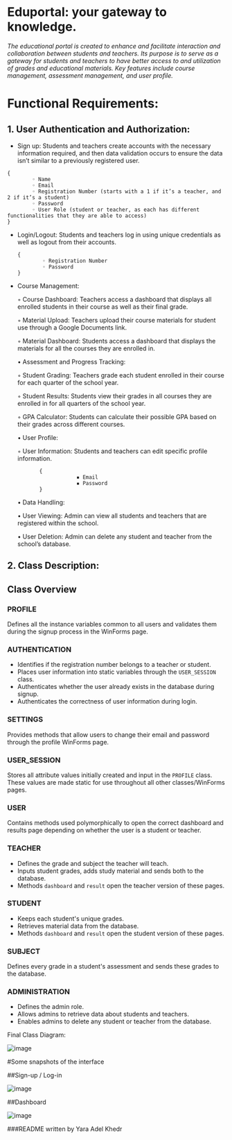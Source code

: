 # Eduportal: your gateway to knowledge.

_The educational portal is created to enhance and facilitate interaction and collaboration between students and teachers. Its purpose is to serve as a gateway for students and teachers to have better access to and utilization of grades and educational materials. Key features include course management, assessment management, and user profile._

# Functional Requirements:

 ## 1. User Authentication and Authorization:

   - Sign up: Students and teachers create accounts with the necessary information required, and then data validation occurs to ensure the data isn’t similar to a previously registered user.

    { 
            ◦ Name 
            ◦ Email
            ◦ Registration Number (starts with a 1 if it’s a teacher, and 2 if it’s a student)
            ◦ Password
            ◦ User Role (student or teacher, as each has different functionalities that they are able to access)
    }

  - Login/Logout: Students and teachers log in using unique credentials as well as logout from their accounts.

        {
                ◦ Registration Number
                ◦ Password 
        } 

-  Course Management:

      ◦ Course Dashboard: Teachers access a dashboard that displays all enrolled students in their course as well as their final grade.

      ◦ Material Upload: Teachers upload their course materials for student use through a Google Documents link.

      ◦ Material Dashboard: Students access a dashboard that displays the materials for all the courses they are enrolled in.

    • Assessment and Progress Tracking:

      ◦ Student Grading: Teachers grade each student enrolled in their course for each quarter of the school year.

      ◦ Student Results: Students view their grades in all courses they are enrolled in for all quarters of the school year.

      ◦ GPA Calculator: Students can calculate their possible GPA based on their grades across different courses.

    • User Profile:

      ◦ User Information: Students and teachers can edit specific profile information.
                
              {
                          ▪ Email
                          ▪ Password
              }

    • Data Handling:

    • User Viewing: Admin can view all students and teachers that are registered within the school.

    • User Deletion: Admin can delete any student and teacher from the school’s database.

## 2. Class Description:

  ## Class Overview

### PROFILE
Defines all the instance variables common to all users and validates them during the signup process in the WinForms page.

### AUTHENTICATION
- Identifies if the registration number belongs to a teacher or student.
- Places user information into static variables through the `USER_SESSION` class.
- Authenticates whether the user already exists in the database during signup.
- Authenticates the correctness of user information during login.

### SETTINGS
Provides methods that allow users to change their email and password through the profile WinForms page.

### USER_SESSION
Stores all attribute values initially created and input in the `PROFILE` class. These values are made static for use throughout all other classes/WinForms pages.

### USER
Contains methods used polymorphically to open the correct dashboard and results page depending on whether the user is a student or teacher.

### TEACHER
- Defines the grade and subject the teacher will teach.
- Inputs student grades, adds study material and sends both to the database.
- Methods `dashboard` and `result` open the teacher version of these pages.

### STUDENT
- Keeps each student's unique grades.
- Retrieves material data from the database.
- Methods `dashboard` and `result` open the student version of these pages.

### SUBJECT
Defines every grade in a student's assessment and sends these grades to the database.

### ADMINISTRATION
- Defines the admin role.
- Allows admins to retrieve data about students and teachers.
- Enables admins to delete any student or teacher from the database.

Final Class Diagram:

![image](https://github.com/theJudyEssam/Edu-Portal/assets/166221535/1a9a9542-e307-4638-9b37-46442784b2e4)


#Some snapshots of the interface

##Sign-up / Log-in

![image](https://github.com/theJudyEssam/Edu-Portal/assets/166221535/53dd9703-0cb2-4f0b-99a2-1899a6ba799a)


##Dashboard

![image](https://github.com/theJudyEssam/Edu-Portal/assets/166221535/629de6ab-b99e-48b1-8ec8-9f17c348a45c)



###README written by Yara Adel Khedr


